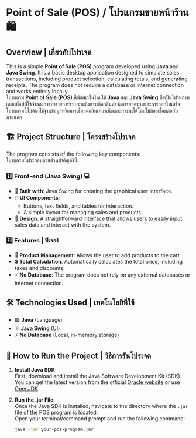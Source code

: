 # Point of Sale (POS) / โปรแกรมขายหน้าร้าน 🛍️

## Overview | เกี่ยวกับโปรเจค
This is a simple **Point of Sale (POS)** program developed using **Java** and **Java Swing**. It is a basic desktop application designed to simulate sales transactions, including product selection, calculating totals, and generating receipts. The program does not require a database or internet connection and works entirely locally.  
โปรแกรม **Point of Sale (POS)** นี้พัฒนาขึ้นโดยใช้ **Java** และ **Java Swing** ซึ่งเป็นโปรแกรมเดสก์ท็อปที่ใช้จำลองการทำรายการขาย รวมถึงการเลือกสินค้าจัดการยอดรวมและการออกใบเสร็จโปรแกรมนี้ไม่ต้องใช้ฐานข้อมูลหรือการเชื่อมต่ออินเทอร์เน็ตและทำงานได้โดยไม่ต้องเชื่อมต่อกับภายนอก

## 🏗️ Project Structure | โครงสร้างโปรเจค
The program consists of the following key components:  
โปรแกรมนี้ประกอบด้วยส่วนสำคัญดังนี้:

### 1️⃣ Front-end (Java Swing) 💻
- 🚀 **Built with**: Java Swing for creating the graphical user interface.  
- 🖱️ **UI Components**: 
  - Buttons, text fields, and tables for interaction.
  - A simple layout for managing sales and products.
- 🎨 **Design**: A straightforward interface that allows users to easily input sales data and interact with the system.

### 2️⃣ Features | ฟีเจอร์
- 🛒 **Product Management**: Allows the user to add products to the cart.
- 💲 **Total Calculation**: Automatically calculates the total price, including taxes and discounts.
- ⚡ **No Database**: The program does not rely on any external databases or internet connection.

## 🛠️ Technologies Used | เทคโนโลยีที่ใช้
- 🟩 **Java** (Language)
- ⚛️ **Java Swing** (UI)
- ⚡ **No Database** (Local, in-memory storage)

## 🚀 How to Run the Project | วิธีการรันโปรเจค

1. **Install Java SDK**:  
   First, download and install the Java Software Development Kit (SDK).  
   You can get the latest version from the official [Oracle website](https://www.oracle.com/java/technologies/javase-jdk11-downloads.html) or use [OpenJDK](https://openjdk.java.net/).

2. **Run the .jar File**:  
   Once the Java SDK is installed, navigate to the directory where the `.jar` file of the POS program is located.  
   Open your terminal/command prompt and run the following command:  
   ```bash
   java -jar your-pos-program.jar


